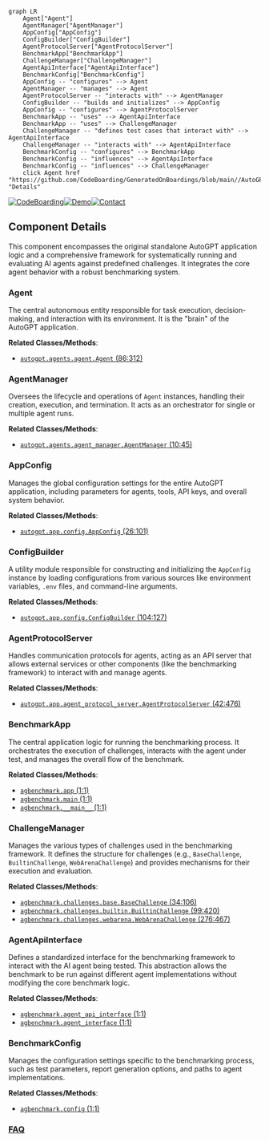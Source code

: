 ```mermaid
graph LR
    Agent["Agent"]
    AgentManager["AgentManager"]
    AppConfig["AppConfig"]
    ConfigBuilder["ConfigBuilder"]
    AgentProtocolServer["AgentProtocolServer"]
    BenchmarkApp["BenchmarkApp"]
    ChallengeManager["ChallengeManager"]
    AgentApiInterface["AgentApiInterface"]
    BenchmarkConfig["BenchmarkConfig"]
    AppConfig -- "configures" --> Agent
    AgentManager -- "manages" --> Agent
    AgentProtocolServer -- "interacts with" --> AgentManager
    ConfigBuilder -- "builds and initializes" --> AppConfig
    AppConfig -- "configures" --> AgentProtocolServer
    BenchmarkApp -- "uses" --> AgentApiInterface
    BenchmarkApp -- "uses" --> ChallengeManager
    ChallengeManager -- "defines test cases that interact with" --> AgentApiInterface
    ChallengeManager -- "interacts with" --> AgentApiInterface
    BenchmarkConfig -- "configures" --> BenchmarkApp
    BenchmarkConfig -- "influences" --> AgentApiInterface
    BenchmarkConfig -- "influences" --> ChallengeManager
    click Agent href "https://github.com/CodeBoarding/GeneratedOnBoardings/blob/main//AutoGPT/Agent.md" "Details"
```
[![CodeBoarding](https://img.shields.io/badge/Generated%20by-CodeBoarding-9cf?style=flat-square)](https://github.com/CodeBoarding/CodeBoarding)[![Demo](https://img.shields.io/badge/Try%20our-Demo-blue?style=flat-square)](https://www.codeboarding.org/demo)[![Contact](https://img.shields.io/badge/Contact%20us%20-%20contact@codeboarding.org-lightgrey?style=flat-square)](mailto:contact@codeboarding.org)

## Component Details

This component encompasses the original standalone AutoGPT application logic and a comprehensive framework for systematically running and evaluating AI agents against predefined challenges. It integrates the core agent behavior with a robust benchmarking system.

### Agent
The central autonomous entity responsible for task execution, decision-making, and interaction with its environment. It is the "brain" of the AutoGPT application.


**Related Classes/Methods**:

- <a href="https://github.com/Significant-Gravitas/AutoGPT/blob/master/classic/original_autogpt/autogpt/agents/agent.py#L86-L312" target="_blank" rel="noopener noreferrer">`autogpt.agents.agent.Agent` (86:312)</a>


### AgentManager
Oversees the lifecycle and operations of `Agent` instances, handling their creation, execution, and termination. It acts as an orchestrator for single or multiple agent runs.


**Related Classes/Methods**:

- <a href="https://github.com/Significant-Gravitas/AutoGPT/blob/master/classic/original_autogpt/autogpt/agents/agent_manager.py#L10-L45" target="_blank" rel="noopener noreferrer">`autogpt.agents.agent_manager.AgentManager` (10:45)</a>


### AppConfig
Manages the global configuration settings for the entire AutoGPT application, including parameters for agents, tools, API keys, and overall system behavior.


**Related Classes/Methods**:

- <a href="https://github.com/Significant-Gravitas/AutoGPT/blob/master/classic/original_autogpt/autogpt/app/config.py#L26-L101" target="_blank" rel="noopener noreferrer">`autogpt.app.config.AppConfig` (26:101)</a>


### ConfigBuilder
A utility module responsible for constructing and initializing the `AppConfig` instance by loading configurations from various sources like environment variables, `.env` files, and command-line arguments.


**Related Classes/Methods**:

- <a href="https://github.com/Significant-Gravitas/AutoGPT/blob/master/classic/original_autogpt/autogpt/app/config.py#L104-L127" target="_blank" rel="noopener noreferrer">`autogpt.app.config.ConfigBuilder` (104:127)</a>


### AgentProtocolServer
Handles communication protocols for agents, acting as an API server that allows external services or other components (like the benchmarking framework) to interact with and manage agents.


**Related Classes/Methods**:

- <a href="https://github.com/Significant-Gravitas/AutoGPT/blob/master/classic/original_autogpt/autogpt/app/agent_protocol_server.py#L42-L476" target="_blank" rel="noopener noreferrer">`autogpt.app.agent_protocol_server.AgentProtocolServer` (42:476)</a>


### BenchmarkApp
The central application logic for running the benchmarking process. It orchestrates the execution of challenges, interacts with the agent under test, and manages the overall flow of the benchmark.


**Related Classes/Methods**:

- <a href="https://github.com/Significant-Gravitas/AutoGPT/blob/master/classic/benchmark/agbenchmark/app.py#L1-L1" target="_blank" rel="noopener noreferrer">`agbenchmark.app` (1:1)</a>
- <a href="https://github.com/Significant-Gravitas/AutoGPT/blob/master/classic/benchmark/agbenchmark/main.py#L1-L1" target="_blank" rel="noopener noreferrer">`agbenchmark.main` (1:1)</a>
- <a href="https://github.com/Significant-Gravitas/AutoGPT/blob/master/classic/benchmark/agbenchmark/__main__.py#L1-L1" target="_blank" rel="noopener noreferrer">`agbenchmark.__main__` (1:1)</a>


### ChallengeManager
Manages the various types of challenges used in the benchmarking framework. It defines the structure for challenges (e.g., `BaseChallenge`, `BuiltinChallenge`, `WebArenaChallenge`) and provides mechanisms for their execution and evaluation.


**Related Classes/Methods**:

- <a href="https://github.com/Significant-Gravitas/AutoGPT/blob/master/classic/benchmark/agbenchmark/challenges/base.py#L34-L106" target="_blank" rel="noopener noreferrer">`agbenchmark.challenges.base.BaseChallenge` (34:106)</a>
- <a href="https://github.com/Significant-Gravitas/AutoGPT/blob/master/classic/benchmark/agbenchmark/challenges/builtin.py#L99-L420" target="_blank" rel="noopener noreferrer">`agbenchmark.challenges.builtin.BuiltinChallenge` (99:420)</a>
- <a href="https://github.com/Significant-Gravitas/AutoGPT/blob/master/classic/benchmark/agbenchmark/challenges/webarena.py#L276-L467" target="_blank" rel="noopener noreferrer">`agbenchmark.challenges.webarena.WebArenaChallenge` (276:467)</a>


### AgentApiInterface
Defines a standardized interface for the benchmarking framework to interact with the AI agent being tested. This abstraction allows the benchmark to be run against different agent implementations without modifying the core benchmark logic.


**Related Classes/Methods**:

- <a href="https://github.com/Significant-Gravitas/AutoGPT/blob/master/classic/benchmark/agbenchmark/agent_api_interface.py#L1-L1" target="_blank" rel="noopener noreferrer">`agbenchmark.agent_api_interface` (1:1)</a>
- <a href="https://github.com/Significant-Gravitas/AutoGPT/blob/master/classic/benchmark/agbenchmark/agent_interface.py#L1-L1" target="_blank" rel="noopener noreferrer">`agbenchmark.agent_interface` (1:1)</a>


### BenchmarkConfig
Manages the configuration settings specific to the benchmarking process, such as test parameters, report generation options, and paths to agent implementations.


**Related Classes/Methods**:

- <a href="https://github.com/Significant-Gravitas/AutoGPT/blob/master/classic/benchmark/agbenchmark/config.py#L1-L1" target="_blank" rel="noopener noreferrer">`agbenchmark.config` (1:1)</a>




### [FAQ](https://github.com/CodeBoarding/GeneratedOnBoardings/tree/main?tab=readme-ov-file#faq)